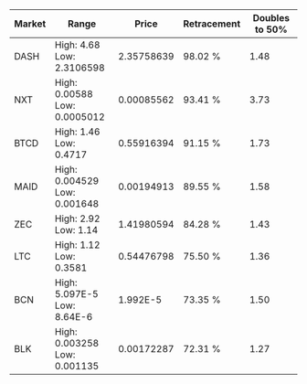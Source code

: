 | Market | Range | Price| Retracement | Doubles to 50% |
| --- | --- | --- | --- | --- |
| DASH | High: 4.68<br />Low: 2.3106598 | 2.35758639 | 98.02 % | 1.48 |
| NXT | High: 0.00588<br />Low: 0.0005012 | 0.00085562 | 93.41 % | 3.73 |
| BTCD | High: 1.46<br />Low: 0.4717 | 0.55916394 | 91.15 % | 1.73 |
| MAID | High: 0.004529<br />Low: 0.001648 | 0.00194913 | 89.55 % | 1.58 |
| ZEC | High: 2.92<br />Low: 1.14 | 1.41980594 | 84.28 % | 1.43 |
| LTC | High: 1.12<br />Low: 0.3581 | 0.54476798 | 75.50 % | 1.36 |
| BCN | High: 5.097E-5<br />Low: 8.64E-6 | 1.992E-5 | 73.35 % | 1.50 |
| BLK | High: 0.003258<br />Low: 0.001135 | 0.00172287 | 72.31 % | 1.27 |
